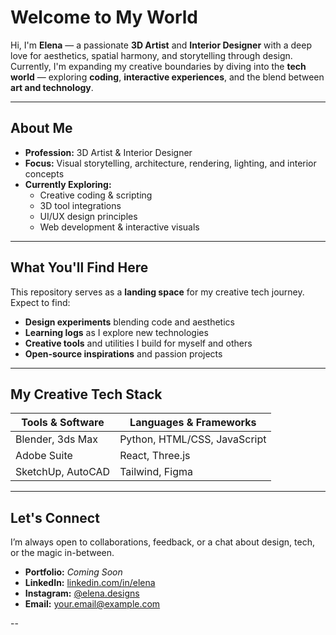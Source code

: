 # Welcome to My World

Hi, I'm **Elena** — a passionate **3D Artist** and **Interior Designer** with a deep love for aesthetics, spatial harmony, and storytelling through design.  
Currently, I'm expanding my creative boundaries by diving into the **tech world** — exploring **coding**, **interactive experiences**, and the blend between **art and technology**.

---

## About Me

- **Profession:** 3D Artist & Interior Designer  
- **Focus:** Visual storytelling, architecture, rendering, lighting, and interior concepts  
- **Currently Exploring:**  
  - Creative coding & scripting  
  - 3D tool integrations  
  - UI/UX design principles  
  - Web development & interactive visuals

---

## What You'll Find Here

This repository serves as a **landing space** for my creative tech journey. Expect to find:

- **Design experiments** blending code and aesthetics  
- **Learning logs** as I explore new technologies  
- **Creative tools** and utilities I build for myself and others  
- **Open-source inspirations** and passion projects

---

## My Creative Tech Stack

| Tools & Software      | Languages & Frameworks      |
|-----------------------|------------------------------|
| Blender, 3ds Max      | Python, HTML/CSS, JavaScript |
| Adobe Suite           | React, Three.js              |
| SketchUp, AutoCAD     | Tailwind, Figma              |

---

## Let's Connect

I’m always open to collaborations, feedback, or a chat about design, tech, or the magic in-between.

- **Portfolio:** _Coming Soon_  
- **LinkedIn:** [linkedin.com/in/elena](#)  
- **Instagram:** [@elena.designs](#)  
- **Email:** [your.email@example.com](mailto:your.email@example.com)

--
